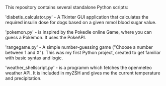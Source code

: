 This repository contains several standalone Python scripts:

'diabetis_calculator.py' - A Tkinter GUI application that calculates the required insulin dose for dogs based on a given mmol blood sugar value.

'pokemon.py' - is inspired by the Pokedle online Game, where you can guess a Pokémon. It uses the PokeAPI.

'rangegame.py' - A simple number-guessing game ("Choose a number between 1 and X"). This was my first Python project, created to get familiar with basic syntax and logic.

'weather_shellscript.py' - is a programm which fetches the openmeteo weather API. It is included in myZSH and gives me the current temperature and precipitation. 
